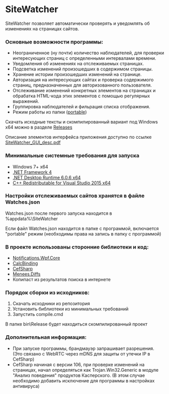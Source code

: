 # SiteWatcher

SiteWatcher позволяет автоматически проверять и уведомлять об изменениях на страницах сайтов.

### Основные возможности программы:

* Неограниченное (ну почти) количество наблюдателей, для проверки интересующих страниц с определенными интервалами времени. 
* Уведомления об изменениях на отслеживаемых страницах.
* Подсветка изменений произошедших в содержимом страницы.
* Хранение истории произошедших изменений на странице.
* Авторизация на интересующих сайтах и проверка содержимого страниц, предназначенных для авторизованного пользователя.
* Отслеживание изменений конкретных элементов на страницах и обрабатка HTML-кода этих элементов с помощью регулярных выражений. 
* Группировка наблюдателей и фильрация списка отображения.
* Режим работы из папки ([portable](#%D0%BD%D0%B0%D1%81%D1%82%D1%80%D0%BE%D0%B9%D0%BA%D0%B8-%D0%BE%D1%82%D1%81%D0%BB%D0%B5%D0%B6%D0%B8%D0%B2%D0%B0%D0%B5%D0%BC%D1%8B%D1%85-%D1%81%D0%B0%D0%B9%D1%82%D0%BE%D0%B2-%D1%85%D1%80%D0%B0%D0%BD%D1%8F%D1%82%D1%81%D1%8F-%D0%B2-%D1%84%D0%B0%D0%B9%D0%BB%D0%B5-watchesjson))

Скачать исходные тексты и скомпилированный вариант под Windows x64 можно в разделе [Releases](https://github.com/hronoas/SiteWatcher/releases/latest)

Описание элементов интерфейса приложения доступно по ссылке [SiteWatcher_GUI_desc.pdf](https://github.com/hronoas/SiteWatcher/raw/main/manual/SiteWatcher_GUI_desc.pdf)

### Минимальные системные требования для запуска

* Windows 7+ x64
* [.NET Framework 4](https://www.microsoft.com/download/details.aspx?id=17718)
* [.NET Desktop Runtime 6.0.6 x64](https://dotnet.microsoft.com/en-us/download)
* [C++ Redistributable for Visual Studio 2015 x64](https://learn.microsoft.com/ru-ru/cpp/windows/latest-supported-vc-redist)

### Настройки отслеживаемых сайтов хранятся в файле Watches.json

Watches.json после первого запуска находится в %appdata%\SiteWatcher

Если файл Watches.json находится в папке с программой, включается "portable" режим (необходимы права на запись в папку с программой)

### В проекте использованы сторонние библиотеки и код:

* [Notifications.Wpf.Core](https://github.com/mjuen/Notifications.Wpf.Core)
* [CalcBinding](https://github.com/Alex141/CalcBinding)
* [CefSharp](https://github.com/cefsharp/CefSharp)
* [Menees.Diffs](https://github.com/menees/Diff.Net)
* Копипаст из результатов поиска в интернете

### Порядок сборки из исходников:

1. Скачать исходники из репозитория
2. Установить библиотеки из минимальных требований
3. Запустить compile.cmd

В папке bin\Release будет находиться скомпилированный проект

### Дополнительная информация:

* При запуске программы, брандмауэр запрашивает разрешения. (Это связано с WebRTC через mDNS для защиты от утечки IP в CefSharp)
* CefSharp начиная с версии 106, при проверке изменений на страницах, начал определяться как Trojan.Win32.Generic в модуле "Анализ поведения" продуктов Касперского. (В этом случае необходимо добавить исключение для программы в настройках антивируса)

